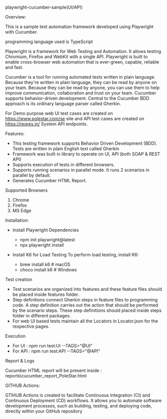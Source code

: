 playwright-cucumber-sample(UI/API)

Overview:

This is a sample test automation framework developed using Playwright with Cucumber.

programming language used is TypeScript

Playwright is a framework for Web Testing and Automation. It allows testing Chromium, Firefox and WebKit with a single API. Playwright is built to enable cross-browser web automation that is ever-green, capable, reliable and fast.

Cucumber is a tool for running automated tests written in plain language. Because they're written in plain language, they can be read by anyone on your team. Because they can be read by anyone, you can use them to help improve communication, collaboration and trust on your team. Cucumber supports behavior-driven development. Central to the Cucumber BDD approach is its ordinary language parser called Gherkin.

For Demo purpose web UI test cases are created on https://www.polestar.com/se site and API test cases are created on https://reqres.in/ System API endpoints.

Features:
- This testing framework supports Behavior Driven Development (BDD). Tests are written in plain English text called Gherkin
- Framework was built in library to operate on UI, API (both SOAP & REST API) 
- Supports execution of tests in different browsers.
- Supports running scenarios in parallel mode. It runs 2 scenarios in parallel by default.
- Generates Cucumber HTML Report.

Supported Browsers

   1. Chrome
   2. Firefox
   3. MS Edge


Installation:
- Install Playwright Dependencies
   - npm init playwright@latest
   - npx playwright install
 
- Install K6 for Load Testing
  To perform load testing, install K6:
    - brew install k6  # macOS
    - choco install k6 # Windows

Test creation

- Test scenarios are organized into features and these feature files should be placed inside features folder.
- Step definitions connect Gherkin steps in feature files to programming code. A step definition carries out the action that should be performed by the scenario steps. These step definitions should placed inside steps folder in different packages.
- For web UI based tests maintain all the Locators in Locator.json for the respective pages.

Execution

- For UI : npm run test:UI --TAGS="@UI"
- For API : npm run test:API --TAGS="@API"


Report & Logs

Cucumber HTML report will be present inside : reports\cucumber_report_PoleStar.html

GITHUB Actions:

GTIHUB Actions is created to facilitate Continuous Integration (CI) and Continuous Deployment (CD) workflows. It allows you to automate software development processes, such as building, testing, and deploying code, directly within your GitHub repository
